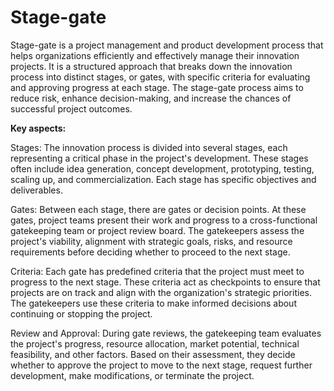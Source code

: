 # Stage-gate

Stage-gate is a project management and product development process that helps organizations efficiently and effectively manage their innovation projects. It is a structured approach that breaks down the innovation process into distinct stages, or gates, with specific criteria for evaluating and approving progress at each stage. The stage-gate process aims to reduce risk, enhance decision-making, and increase the chances of successful project outcomes.

**Key aspects:**

Stages: The innovation process is divided into several stages, each representing a critical phase in the project's development. These stages often include idea generation, concept development, prototyping, testing, scaling up, and commercialization. Each stage has specific objectives and deliverables.

Gates: Between each stage, there are gates or decision points. At these gates, project teams present their work and progress to a cross-functional gatekeeping team or project review board. The gatekeepers assess the project's viability, alignment with strategic goals, risks, and resource requirements before deciding whether to proceed to the next stage.

Criteria: Each gate has predefined criteria that the project must meet to progress to the next stage. These criteria act as checkpoints to ensure that projects are on track and align with the organization's strategic priorities. The gatekeepers use these criteria to make informed decisions about continuing or stopping the project.

Review and Approval: During gate reviews, the gatekeeping team evaluates the project's progress, resource allocation, market potential, technical feasibility, and other factors. Based on their assessment, they decide whether to approve the project to move to the next stage, request further development, make modifications, or terminate the project.
